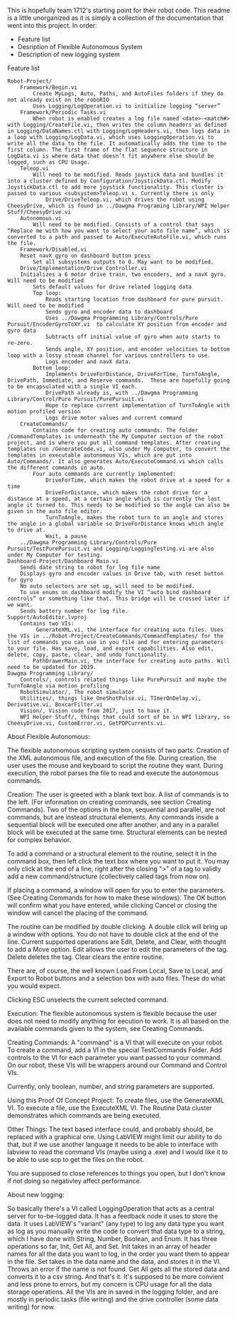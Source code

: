 This is hopefully team 1712's starting point for their robot code. This readme is a little unorganized as it is simply a collection of the documentation that went into this project. In order:

* Feature list
* Desription of Flexible Autonomous System
* Description of new logging system


Feature list

	Robot-Project/
		Framework/Begin.vi		
			Create MyLogs, Auto, Paths, and AutoFiles folders if they do not already exist on the roboRIO
			Uses Logging/LogOperation.vi to initialize logging “server”
		Framework/Periodic Tasks.vi
			When robot is enabled creates a log file named <date>-<match#> with Logging/CreateFile.vi, then writes the column headers as defined in Logging/DataNames.ctl with Logging/LogHeaders.vi, then logs data in a loop with Logging/LogData.vi, which uses LoggingOperation.vi to write all the data to the file. It automatically adds the time to the first column. The first frame of the flat sequence structure in LogData.vi is where data that doesn’t fit anywhere else should be logged, such as CPU Usage.
		Teleop.vi
			Will need to be modified. Reads joystick data and bundles it into a cluster defined by Configuration/JoystickData.ctl. Modify JoystickData.ctl to add more joystick functionality. This cluster is passed to various <subsystem>Teleop.vi s. Currently there is only
				Drive/DriveTeleop.vi, which drives the robot using CheesyDrive, which is found in ../Dawgma Programing Library/WPI Helper Stuff/CheesyDrive.vi
		Autonomous.vi
			Will need to be modified. Consists of a control that says “Replace me with how you want to select your auto file name”, which is converted to a path and passed to Auto/ExecuteAutoFile.vi, which runs the file.  
		Framework/Disabled.vi
	 	Reset navX gyro on dashboard button press
			Set all subsystems outputs to 0. May want to be modified.  
		Drive/Implementation/Drive Controller.vi
		Initializes a 6 motor drive train, two encoders, and a navX gyro. Will need to be modified
			Sets default values for drive related logging data
			Top loop:
				Reads starting location from dashboard for pure pursuit. Will need to be modified
				Sends gyro and encoder data to dashboard
				Uses ../Dawgma Programming Library/Controls/Pure Pursuit/EncoderGyroToXY.vi  to calculate XY position from encoder and gyro data
				Subtracts off initial value of gyro when auto starts to re-zero. 
				Sends angle, XY position, and encoder velocities to bottom loop with a lossy stream channel for various controllers to use.
				Logs encoder and navX data.
			Bottom loop:
				Implements DriveForDistance, DriveForTime, TurnToAngle, DrivePath, Immediate, and Reserve commands.  These are hopefully going to be encapsulated with a single VI each.
				DrivePath already is, with ../Dawgma Programming Library/Control/Pure Pursuit/PurePursuit.vi
				Hope to replace current implementation of TurnToAngle with motion profiled version
				Logs drive motor values and current command
		CreateCommands/
			Contains code for creating auto commands. The folder /CommandTemplates is underneath the My Computer section of the robot project, and is where you put all command templates. After creating templates run /GenerateCode.vi, also under My Computer, to convert the templates in executable autonomous VIs, which are put into Auto/Commands/. It also generates Auto/ExecuteCommand.vi which calls the different commands in auto. 
			Four auto commands are currently implemented:
				DriveForTime, which makes the robot drive at a speed for a time
				DriveForDistance, which makes the robot drive for a distance at a speed, at a certain angle which is currently the last angle it turned to. This needs to be modified so the angle can also be given in the auto file editor.
				TurnToAngle, makes the robot turn to an angle and stores the angle in a global variable so DriveForDistance knows which angle to drive at. 
				Wait, a pause
		../Dawgma Programming Library/Controls/Pure Pursuit/TestPurePursuit.vi and Logging/LoggingTesting.vi are also under My Computer for testing. 
	Dashboard-Project/Dashboard Main.vi
		Sends date string to robot for log file name
		Displays gyro and encoder values in Drive tab, with reset button for gyro
		No auto selectors are set up, will need to be modified. 
		To use enums on dashboard modify the VI “auto bind dashboard controls” or something like that. This bridge will be crossed later if we want.
		Sends battery number for log file. 
	Support/AutoEditor.lvproj
		Contains two VIs:
			 GenerateXML.vi, the interface for creating auto files. Uses the VIs in ../Robot-Project/CreateCommands/CommandTemplates/ for the list of commands you can use in you file and for entering parameters to your file. Has save, load, and export capabilities. Also edit, delete, copy, paste, clear, and undo functionality. 
			PathDrawerMain.vi, the interface for creating auto paths. Will need to be updated for 2019.
	Dawgma Programming Library/
		Controls/, controls related things like PurePursuit and maybe the TurnToAngle via motion profiling
		RobotSimulator/, The robot simulator
		Utilities/, things like OneShotPulse.vi, TImerOnDelay.vi, Derivative.vi, BoxcarFilter.vi
		Vision/, Vision code from 2017, just to have it. 
		WPI Helper Stuff/, things that could sort of be in WPI library, so CheesyDrive.vi, CustomError.vi, GetPDPCurrents.vi.


About Flexible Autonomous:

The flexible autonomous scripting system consists of two parts: Creation of the XML autonomous file, and execution of the file. During creation, the user uses the mouse and keyboard to script the routine they want. During execution, the robot parses the file to read and execute the autonomous commands. 

Creation:
The user is greeted with a blank text box. A list of commands is to the left. (For information on creating commands, see section Creating Commands). Two of the options in the box, sequential and parallel, are not commands, but are instead structural elements. Any commands inside a sequential block will be executed one after another, and any in a parallel block will be executed at the same time. Structural elements can be nested for complex behavior. 

To add a command or a structural element to the routine, select it in the command box, then left click the text box where you want to put it. You may only click at the end of a line, right after the closing ">" of a tag to validly add a new command/structure (collectively called tags from now on).

If placing a command, a window will open for you to enter the parameters. (See Creating Commands for how to make these windows). The OK button will confirm what you have entered, while clicking Cancel or closing the window will cancel the placing of the command. 

The routine can be modified by double clicking. A double click will bring up a window with options. You do not have to double click at the end of the line. Current supported operations are Edit, Delete, and Clear, with thought to add a Move option. Edit allows the user to edit the parameters of the tag. Delete deletes the tag. Clear clears the entire routine.

There are, of course, the well known Load From Local, Save to Local, and Export to Robot buttons and a selection box with auto files. These do what you would expect.

Clicking ESC unselects the current selected command.

Execution:
The flexible autonomous system is flexible because the user does not need to modify anything for eecution to work. It is all based on the available commands given to the system, see Creating Commands.

Creating Commands:
A "command" is a VI that will execute on your robot. To create a command, add a VI in the special TestCommands Folder. Add controls to the VI for each parameter you want passed to your command. On our robot, these VIs will be wrappers around our Command and Control VIs. 

Currently, only boolean, number, and string parameters are supported. 



Using this Proof Of Concept Project:
To create files, use the GenerateXML VI. To execute a file, use the ExecuteXML VI. The Routine Data cluster demonstrates which commands are being executed. 

Other Things:
The text based interface could, and probably should, be replaced with a graphical one. 
Using LabVIEW might limit our ability to do that, but if we use another language it needs to be able to interface with labview to read the command VIs (maybe using a .exe) and I would like it to be able to use scp to get the files on the robot. 

You are supposed to close references to things you open, but I don't know if not doing so negativley affect performance.


About new logging:

So basically there's a VI called LoggingOperation that acts as a central server for to-be-logged data. It has a feedback node it uses to store the data. It uses LabVIEW's "variant" (any type) to log any data type you want as log as you manually write the code to convert that data type to a string, which I have done with String, Number, Boolean, and Enum.
It has three operations so far, Init, Get All, and Set.
Init takes in an array of header names for all the data you want to log, in the order you want them to appear in the file.
Set takes in the data name and the data, and stores it in the VI. Throws an error if the name is not found.
Get All gets all the stored data and converts it to a csv string.
And that's it. It's supposed to be more convient and less prone to errors, but my concern is CPU usage for all the data storage operations. 
All the VIs are in saved in the logging folder, and are mostly in periodic tasks (file writing) and the drive controller (some data writing) for now. 
